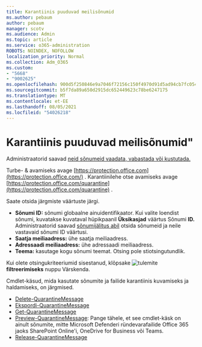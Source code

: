 ```yaml
---
title: Karantiinis puuduvad meilisõnumid
ms.author: pebaum
author: pebaum
manager: scotv
ms.audience: Admin
ms.topic: article
ms.service: o365-administration
ROBOTS: NOINDEX, NOFOLLOW
localization_priority: Normal
ms.collection: Adm_O365
ms.custom:
- "5668"
- "9002625"
ms.openlocfilehash: 900d5f250846e9a7046f72156c150f4970d91d5ad94cb7fc054952228f4bf257
ms.sourcegitcommit: b5f7da89a650d2915dc652449623c78be6247175
ms.translationtype: MT
ms.contentlocale: et-EE
ms.lasthandoff: 08/05/2021
ms.locfileid: "54026218"
---
```

# <a name="missing-emails-in-quarantine"></a>Karantiinis puuduvad meilisõnumid"

Administraatorid saavad [neid sõnumeid vaadata, vabastada või kustutada.](/microsoft-365/security/office-365-security/manage-quarantined-messages-and-files)

Turbe- & avamiseks avage [https://protection.office.com](https://protection.office.com/) . Karantiinilehe otse avamiseks avage [https://protection.office.com/quarantine](https://protection.office.com/quarantine) .  

Saate otsida järgmiste väärtuste järgi.  

- **Sõnumi ID:** sõnumi globaalne ainuidentifikaator. Kui valite loendist sõnumi, kuvatakse kuvataval hüpikpaanil **Üksikasjad** väärtus Sõnumi **ID.** Administraatorid saavad [sõnumijälitus abil](/microsoft-365/security/office-365-security/message-trace-scc) otsida sõnumeid ja neile vastavaid sõnumi ID väärtusi.
- **Saatja meiliaadress:** ühe saatja meiliaadress.
- **Adressaadi meiliaadress:** ühe adressaadi meiliaadress.
- **Teema:** kasutage kogu sõnumi teemat. Otsing pole stiotsingutundlik.

Kui olete otsingukriteeriumid sisestanud, klõpsake ![ tulemite ](/microsoft-365/media/scc-quarantine-refresh.png?view=o365-worldwide) **filtreerimiseks** nuppu Värskenda.

Cmdlet-käsud, mida kasutate sõnumite ja failide karantiinis kuvamiseks ja haldamiseks, on järgmised.
- [Delete-QuarantineMessage](/powershell/module/exchange/delete-quarantinemessage)
- [Ekspordi-QuarantineMessage](/powershell/module/exchange/export-quarantinemessage)
- [Get-QuarantineMessage](/powershell/module/exchange/get-quarantinemessage)
- [Preview-QuarantineMessage](/powershell/module/exchange/preview-quarantinemessage): Pange tähele, et see cmdlet-käsk on ainult sõnumite, mitte Microsoft Defenderi ründevarafailide Office 365 jaoks SharePoint Online'i, OneDrive for Business või Teams.
- [Release-QuarantineMessage](/powershell/module/exchange/release-quarantinemessage)